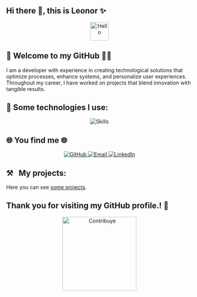## Hi there 👋, this is Leonor ✨

<div align="center">
  <img src="https://media.giphy.com/media/xT9IgG50Fb7Mi0prBC/giphy.gif" height="50" alt="Hello">
</div>

## 🎉 **Welcome to my GitHub** 👨‍💻

I am a developer with experience in creating technological solutions that optimize processes, enhance systems, and personalize user experiences. Throughout my career, I have worked on projects that blend innovation with tangible results.

## 🎯 **Some technologies I use:**

<div align="center">
  <img src="https://skillicons.dev/icons?i=php,mysql,docker,git,linux,laravel,vuejs,postman,vscode,python,vuetify,figma,typescript,javascript,bitbucket,github, " alt="Skills" />
</div>

## 🌐 **You find me** 🌐

<div align="center">
  <a href="https://github.com/miguelASL">
    <img src="https://img.shields.io/badge/GitHub-%23121011.svg?logo=github&logoColor=white" alt="GitHub">
  </a>
  <a href="mailto:iamdleonor@gmail.com">
    <img src="https://img.shields.io/badge/Email-D14836?logo=gmail&logoColor=white" alt="Email">
  </a>
  <a href="https://www.linkedin.com/in/erika-basurto/">
    <img src="https://img.shields.io/badge/LinkedIn-%230077B5.svg?logo=linkedin&logoColor=white" alt="LinkedIn">
  </a>
</div>

## ⚒️ &nbsp;&nbsp;My projects:

Here you can see [some projects](https://akirel.github.io/AkireL/portfolio.html).

## Thank you for visiting my GitHub profile.! 🤩
<div align="center">
  <img src="https://media.giphy.com/media/3o7abldj0b3rxrZUxW/giphy.gif" alt="Contribuye" width="200" />
</div>

